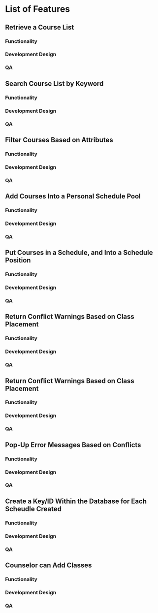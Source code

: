 # List of Features 



## Retrieve a Course List


### Functionality


### Development Design


### QA 



## Search Course List by Keyword


### Functionality


### Development Design


### QA 



## Filter Courses Based on Attributes


### Functionality


### Development Design


### QA 



## Add Courses Into a Personal Schedule Pool


### Functionality


### Development Design


### QA 



## Put Courses in a Schedule, and Into a Schedule Position


### Functionality


### Development Design


### QA 



## Return Conflict Warnings Based on Class Placement


### Functionality


### Development Design


### QA 



## Return Conflict Warnings Based on Class Placement


### Functionality


### Development Design


### QA 



## Pop-Up Error Messages Based on Conflicts


### Functionality


### Development Design


### QA 



## Create a Key/ID Within the Database for Each Scheudle Created


### Functionality


### Development Design


### QA 



## Counselor can Add Classes


### Functionality


### Development Design


### QA 
